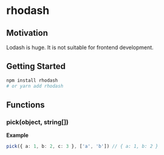 # rhodash

## Motivation

Lodash is huge. It is not suitable for frontend development.

## Getting Started

```bash
npm install rhodash
# or yarn add rhodash
```

## Functions

### pick(object, string[])

**Example**

```ts
pick({ a: 1, b: 2, c: 3 }, ['a', 'b']) // { a: 1, b: 2 }
```
